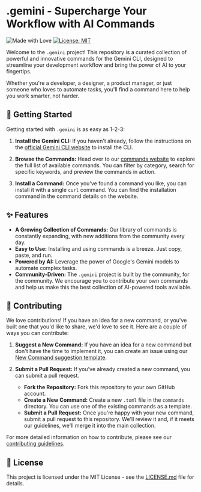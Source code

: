 # .gemini - Supercharge Your Workflow with AI Commands

![Made with Love](https://img.shields.io/badge/Made%20with-Love-red.svg)
[![License: MIT](https://img.shields.io/badge/License-MIT-yellow.svg)](https://opensource.org/licenses/MIT)

Welcome to the `.gemini` project! This repository is a curated collection of powerful and innovative commands for the Gemini CLI, designed to streamline your development workflow and bring the power of AI to your fingertips.

Whether you're a developer, a designer, a product manager, or just someone who loves to automate tasks, you'll find a command here to help you work smarter, not harder.

## 🚀 Getting Started

Getting started with `.gemini` is as easy as 1-2-3:

1.  **Install the Gemini CLI:** If you haven't already, follow the instructions on the [official Gemini CLI website](https://gemini.google.com/cli) to install the CLI.

2.  **Browse the Commands:** Head over to our [commands website](https://geminicommands.dev) to explore the full list of available commands. You can filter by category, search for specific keywords, and preview the commands in action.

3.  **Install a Command:** Once you've found a command you like, you can install it with a single `curl` command. You can find the installation command in the command details on the website.

## ✨ Features

-   **A Growing Collection of Commands:** Our library of commands is constantly expanding, with new additions from the community every day.
-   **Easy to Use:** Installing and using commands is a breeze. Just copy, paste, and run.
-   **Powered by AI:** Leverage the power of Google's Gemini models to automate complex tasks.
-   **Community-Driven:** The `.gemini` project is built by the community, for the community. We encourage you to contribute your own commands and help us make this the best collection of AI-powered tools available.

## 🤝 Contributing

We love contributions! If you have an idea for a new command, or you've built one that you'd like to share, we'd love to see it. Here are a couple of ways you can contribute:

1.  **Suggest a New Command:** If you have an idea for a new command but don't have the time to implement it, you can create an issue using our [New Command suggestion template](https://github.com/dotgeminidev/.gemini/issues/new?template=new_command.yml).

2.  **Submit a Pull Request:** If you've already created a new command, you can submit a pull request.
    *   **Fork the Repository:** Fork this repository to your own GitHub account.
    *   **Create a New Command:** Create a new `.toml` file in the `commands` directory. You can use one of the existing commands as a template.
    *   **Submit a Pull Request:** Once you're happy with your new command, submit a pull request to this repository. We'll review it and, if it meets our guidelines, we'll merge it into the main collection.

For more detailed information on how to contribute, please see our [contributing guidelines](https://github.com/dotgeminidev/.gemini/blob/main/CONTRIBUTING.md).

## 📝 License

This project is licensed under the MIT License - see the [LICENSE.md](LICENSE.md) file for details.
